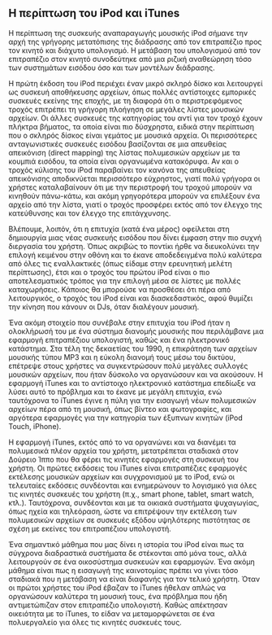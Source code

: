 ## Η περίπτωση του iPod και iTunes

Η περίπτωση της συσκευής αναπαραγωγής μουσικής iPod σήμανε την αρχή της γρήγορης μετατόπισης της διάδρασης από τον επιτραπέζιο προς τον κινητό και διάχυτο υπολογισμό. Η μετάβαση του υπολογισμού από τον επιτραπέζιο στον κινητό συνοδεύτηκε από μια ριζική αναθεώρηση τόσο των συστημάτων εισόδου όσο και των μοντέλων διάδρασης.

Η πρώτη έκδοση του iPod περιέχει έναν μικρό σκληρό δίσκο και λειτουργεί ως συσκευή αποθήκευσης αρχείων, όπως πολλές αντίστοιχες εμπορικές συσκευές εκείνης της εποχής, με τη διαφορά ότι ο περιστρεφόμενος τροχός επιτρέπει τη γρήγορη πλοήγηση σε μεγάλες λίστες μουσικών αρχείων. Οι άλλες συσκευές της κατηγορίας του αντί για τον τροχό έχουν πλήκτρα βήματος, τα οποία είναι πιο δύσχρηστα, ειδικά στην περίπτωση που ο σκληρός δίσκος είναι γεμάτος με μουσικά αρχεία. Οι περισσότερες ανταγωνιστικές συσκευές εισόδου βασίζονται σε μια απευθείας απεικόνιση (direct mapping) της λίστας πολυμεσικών αρχείων με τα κουμπιά εισόδου, τα οποία είναι οργανωμένα κατακόρυφα. Αν και ο τροχός κύλισης του iPod παραβαίνει τον κανόνα της απευθείας απεικόνισης αποδικνύεται περισσότερο εύχρηστος, γιατί πολύ γρήγορα οι χρήστες καταλαβαίνουν ότι με την περιστροφή του τροχού μπορούν να κινηθούν πάνω-κάτω, και ακόμη γρηγορότερα μπορούν να επιλέξουν ένα αρχείο από την λίστα, γιατί ο τροχός προσφέρει εκτός από τον έλεγχο της κατεύθυνσης και τον έλεγχο της επιτάγχυνσης.

Βλέπουμε, λοιπόν, ότι η επιτυχία (κατά ένα μέρος) οφείλεται στη δημιουργία μιας νέας συσκευής εισόδου που δίνει έμφαση στην πιο συχνή διεργασία του χρήστη. Όπως ακριβώς το ποντίκι ήρθε να διευκολύνει την επιλογή κειμένου στην οθόνη και το έκανε αποδεδειγμένα πολύ καλύτερα από όλες τις εναλλακτικές (όπως είδαμε στην ερευνητική μελέτη περίπτωσης), έτσι και ο τροχός του πρώτου iPod είναι ο πιο αποτελεσματικός τρόπος για την επιλογή μέσα σε λίστες με πολλές καταχωρήσεις. Κάποιος θα μπορούσε να προσθέσει ότι πέρα από λειτουργικός, ο τροχός του iPod είναι και διασκεδαστικός, αφού θυμίζει την κίνηση που κάνουν οι DJs, όταν διαλέγουν μουσική.

Ένα ακόμη στοιχείο που συνέβαλε στην επιτυχία του iPod ήταν η ολοκλήρωσή του με ένα σύστημα διανομής μουσικής που περιλάμβανε μια εφαρμογή επιτραπέζιου υπολογιστή, καθώς και ένα ηλεκτρονικό κατάστημα. Στα τέλη της δεκαετίας του 1990, η επικράτηση των αρχείων μουσικής τύπου MP3 και η εύκολη διανομή τους μέσω του δικτύου, επέτρεψε στους χρήστες να συγκεντρώσουν πολύ μεγάλες συλλογές μουσικών αρχείων, που ήταν δύσκολο να οργανώσουν και να ακούσουν. Η εφαρμογή iTunes και το αντίστοιχο ηλεκτρονικό κατάστημα επεδίωξε να λύσει αυτό το πρόβλημα και το έκανε με μεγάλη επιτυχία, ενώ ταυτόχρονα το iTunes έγινε η πύλη για την εισαγωγή νέων πολυμεσικών αρχείων πέρα από τη μουσική, όπως βίντεο και φωτογραφίες, και αργότερα εφαρμογές για την κατηγορία των έξυπνων κινητών (iPod Touch, iPhone).

Η εφαρμογή iTunes, εκτός από το να οργανώνει και να διανέμει τα πολυμεσικά πλέον αρχεία του χρήστη, μετατρέπεται σταδιακά στον Δούρειο Ίππο που θα φέρει τις κινητές εφαρμογές στη συσκευή του χρήστη. Οι πρώτες εκδόσεις του iTunes είναι επιτραπέζιες εφαρμογές εκτέλεσης μουσικών αρχείων και συγχρονισμού με το iPod, ενώ οι τελευταίες εκδόσεις συνδέονται και ενημερώνουν το λογισμικό για όλες τις κινητές συσκευές του χρήστη (π.χ., smart phone, tablet, smart watch, κτλ.). Ταυτόχρονα, συνδέονται και με τα οικιακά συστήματα ψυχαγωγίας, όπως ηχεία και τηλεόραση, ώστε να επιτρέψουν την εκτέλεση των πολυμεσικών αρχείων σε συσκευές εξόδου υψηλότερης πιστότητας σε σχέση με εκείνες του επιτραπέζιου υπολογιστή.

Ένα σημαντικό μάθημα που μας δίνει η ιστορία του iPod είναι πως τα σύγχρονα διαδραστικά συστήματα δε στέκονται από μόνα τους, αλλά λειτουργούν σε ένα οικοσύστημα συσκευών και εφαρμογών. Ένα ακόμη μάθημα είναι πως η εισαγωγή της καινοτομίας πρέπει να γίνει τόσο σταδιακά που η μετάβαση να είναι διαφανής για τον τελικό χρήστη. Όταν οι πρώτοι χρήστες του iPod έβαζαν το iTunes ήθελαν απλώς να οργανώσουν καλύτερα τη μουσική τους, ένα πρόβλημα που ήδη αντιμετώπιζαν στον επιτραπέζιο υπολογιστή. Καθώς απέκτησαν οικειότητα με το iTunes, το είδαν να μεταμορφώνεται σε ένα πολυεργαλείο για όλες τις κινητές συσκευές τους.
